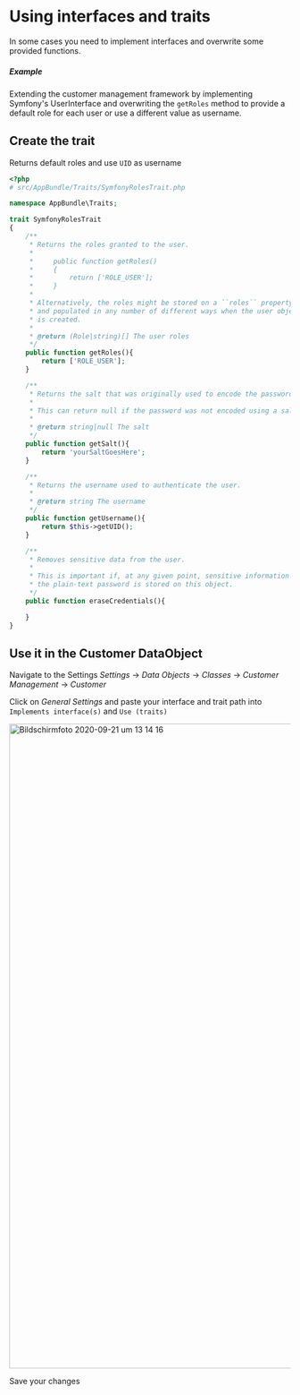 # Using interfaces and traits
In some cases you need to implement interfaces and overwrite some provided functions.

##### Example
Extending the customer management framework by implementing Symfony's UserInterface and overwriting the `getRoles` method to provide a default role for each user or use a different value as username.

## Create the trait
Returns default roles and use `UID` as username
```php
<?php
# src/AppBundle/Traits/SymfonyRolesTrait.php

namespace AppBundle\Traits;

trait SymfonyRolesTrait
{
    /**
     * Returns the roles granted to the user.
     *
     *     public function getRoles()
     *     {
     *         return ['ROLE_USER'];
     *     }
     *
     * Alternatively, the roles might be stored on a ``roles`` property,
     * and populated in any number of different ways when the user object
     * is created.
     *
     * @return (Role|string)[] The user roles
     */
    public function getRoles(){
        return ['ROLE_USER'];
    }

    /**
     * Returns the salt that was originally used to encode the password.
     *
     * This can return null if the password was not encoded using a salt.
     *
     * @return string|null The salt
     */
    public function getSalt(){
        return 'yourSaltGoesHere';
    }

    /**
     * Returns the username used to authenticate the user.
     *
     * @return string The username
     */
    public function getUsername(){
        return $this->getUID();
    }

    /**
     * Removes sensitive data from the user.
     *
     * This is important if, at any given point, sensitive information like
     * the plain-text password is stored on this object.
     */
    public function eraseCredentials(){

    }
}
```

## Use it in the Customer DataObject
Navigate to the Settings *Settings* -> *Data Objects* -> *Classes* -> *Customer Management* -> *Customer*

Click on *General Settings* and paste your interface and trait path into `Implements interface(s)` and `Use (traits)`

<img width="1152" alt="Bildschirmfoto 2020-09-21 um 13 14 16" src="https://user-images.githubusercontent.com/15780280/93762303-9273e800-fc0f-11ea-9b2b-675f6a518057.png">

Save your changes
